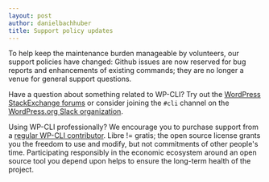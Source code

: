 ```yaml
---
layout: post
author: danielbachhuber
title: Support policy updates
---
```


To help keep the maintenance burden manageable by volunteers, our support policies have changed: Github issues are now reserved for bug reports and enhancements of existing commands; they are no longer a venue for general support questions.

Have a question about something related to WP-CLI? Try out the [WordPress StackExchange forums](http://wordpress.stackexchange.com/questions/tagged/wp-cli) or consider joining the `#cli` channel on the [WordPress.org Slack organization](https://make.wordpress.org/chat/).

Using WP-CLI professionally? We encourage you to purchase support from a [regular WP-CLI contributor](https://github.com/wp-cli/wp-cli/graphs/contributors). Libre != gratis; the open source license grants you the freedom to use and modify, but not commitments of other people's time. Participating responsibly in the economic ecosystem around an open source tool you depend upon helps to ensure the long-term health of the project.

